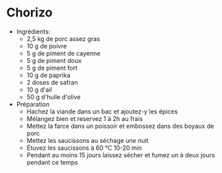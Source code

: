 # Chorizo
* Ingrédients:
	* 2,5 kg de porc assez gras
	* 10 g de poivre
	* 5 g de piment de cayenne
	* 5 g de piment doux
	* 5 g de piment fort
	* 10 g de paprika
	* 2 doses de safran
	* 10 g d'ail
	* 50 g d'huile d'olive
* Préparation
	* Hachez la viande dans un bac et ajoutez-y les épices
	* Mélangez bien et reservez 1 à 2h au frais
	* Mettez la farce dans un poissoir et embossez dans des boyaux de porc
	* Mettez les saucissons au séchage une nuit
	* Étuvez les saucissons à 60 °C 10-20 min
	* Pendant au moins 15 jours laissez sécher et fumez un à deux jours pendant ce temps

